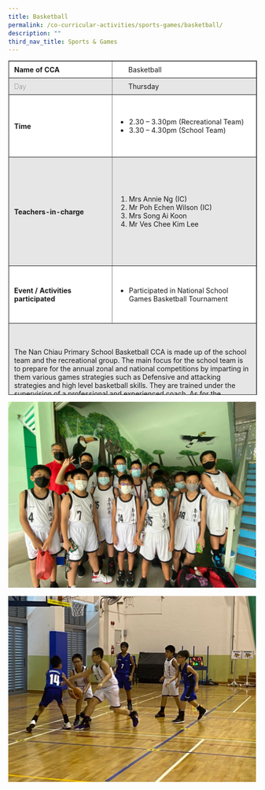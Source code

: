 ```yaml
---
title: Basketball
permalink: /co-curricular-activities/sports-games/basketball/
description: ""
third_nav_title: Sports & Games
---
```

<table border="1" style="box-sizing: inherit; border-collapse: collapse; border-spacing: 0px; max-width: 100%; width: 728.025px; height: 678px;"><tbody style="box-sizing: inherit;"><tr style="box-sizing: inherit; background: rgb(255, 255, 255); height: 23px;"><td style="box-sizing: inherit; padding: 5px 10px; width: 293.913px; height: 23px;"><strong style="box-sizing: inherit; font-weight: 700;">Name of CCA</strong></td><td style="box-sizing: inherit; padding: 5px 10px; width: 433.112px; height: 23px;">&nbsp; &nbsp; &nbsp; Basketball</td></tr><tr style="box-sizing: inherit; background: rgb(230, 230, 230); height: 23px;"><td style="box-sizing: inherit; padding: 5px 10px; width: 293.913px; height: 23px;"><strong style="box-sizing: inherit; font-weight: 100;">Day</strong></td><td style="box-sizing: inherit; padding: 5px 10px; width: 433.112px; height: 23px;">&nbsp; &nbsp; &nbsp; Thursday</td></tr><tr style="box-sizing: inherit; background: rgb(255, 255, 255); height: 127px;"><td style="box-sizing: inherit; padding: 5px 10px; width: 293.913px; height: 80px;"><strong style="box-sizing: inherit; font-weight: 700;">Time</strong></td><td style="box-sizing: inherit; padding: 5px 10px; width: 433.112px; height: 80px;"><ul style="box-sizing: inherit;"><li style="box-sizing: inherit;">2.30 – 3.30pm (Recreational Team)</li><li style="box-sizing: inherit;">3.30 – 4.30pm (School Team)</li></ul></td></tr><tr style="box-sizing: inherit; background: rgb(230, 230, 230); height: 221px;"><td style="box-sizing: inherit; padding: 5px 10px; width: 293.913px; height: 69px;"><strong style="box-sizing: inherit; font-weight: 700;">Teachers-in-charge</strong></td><td style="box-sizing: inherit; padding: 5px 10px; width: 433.112px; height: 69px;"><ol style="box-sizing: inherit;"><li style="box-sizing: inherit;">Mrs Annie Ng (IC)</li><li style="box-sizing: inherit; text-align: left;">Mr Poh Echen Wilson (IC)</li><li style="box-sizing: inherit;">Mrs Song Ai Koon</li><li style="box-sizing: inherit;">Mr Ves Chee Kim Lee</li></ol></td></tr><tr style="box-sizing: inherit; background: rgb(255, 255, 255); height: 106px;"><td style="box-sizing: inherit; padding: 5px 10px; width: 293.913px; height: 106px;"><strong style="box-sizing: inherit; font-weight: 700;">Event / Activities participated</strong></td><td style="box-sizing: inherit; padding: 5px 10px; width: 433.112px; height: 106px;"><ul style="box-sizing: inherit;"><li style="box-sizing: inherit;">Participated in National School&nbsp; Games Basketball Tournament</li></ul></td></tr><tr style="box-sizing: inherit; background: rgb(230, 230, 230); height: 377px;"><td colspan="2" style="box-sizing: inherit; padding: 5px 10px; width: 727.025px; height: 377px;">The Nan Chiau Primary School Basketball CCA is made up of the school team and the recreational group. The main focus for the school team is to prepare for the annual zonal and national competitions by imparting in them various games strategies such as Defensive and attacking strategies and high level basketball skills. They are trained under the supervision of a professional and experienced coach. As for the recreational group, the focus is in developing fundamental basketball skills such as ball-handling, dribbling and passing, shooting and also in understanding the rules and regulations of the game. This is to enable them to learn to play and enjoy the game, as well as to develop the passion for Basketball. Our teachers supervise and coach them.&nbsp; Both the school team and the recreational group are engage in physical training every week to improve their fitness level. We are also committed to instilling in our students the school values of Respect, Responsibility, Sincerity, and Perseverance. Through the regular training and competition matches, the members also have the opportunities to develop their leadership skills, teamwork and sportsmanship.</td></tr></tbody></table>

![](/images/PHOTO-2022-07-29-14-12-07%20(2).jpg)

![](/images/PHOTO-2022-07-29-15-20-47%20(4).jpg)